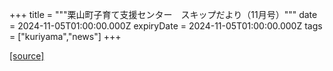 +++
title = """栗山町子育て支援センター　スキップだより（11月号）"""
date = 2024-11-05T01:00:00.000Z
expiryDate = 2024-11-05T01:00:00.000Z
tags = ["kuriyama","news"]
+++


[[source]](https://www.town.kuriyama.hokkaido.jp/soshiki/39/27865.html)
